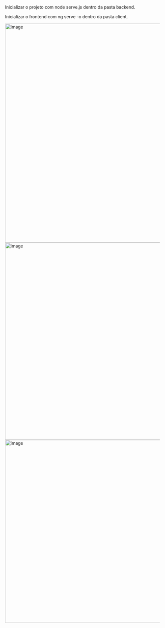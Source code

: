 Inicializar o projeto com node serve.js dentro da pasta backend.


Inicializar o frontend com ng serve -o dentro da pasta client.


<img width="1214" height="710" alt="image" src="https://github.com/user-attachments/assets/b5a3b2fd-fe0b-41ec-a672-94a7e151714e" />

<img width="1150" height="639" alt="image" src="https://github.com/user-attachments/assets/58259b23-9c97-470c-a16d-32420e09e5f1" />

<img width="1030" height="593" alt="image" src="https://github.com/user-attachments/assets/eb66077b-d6ed-40bd-afbb-b33d8b269810" />

